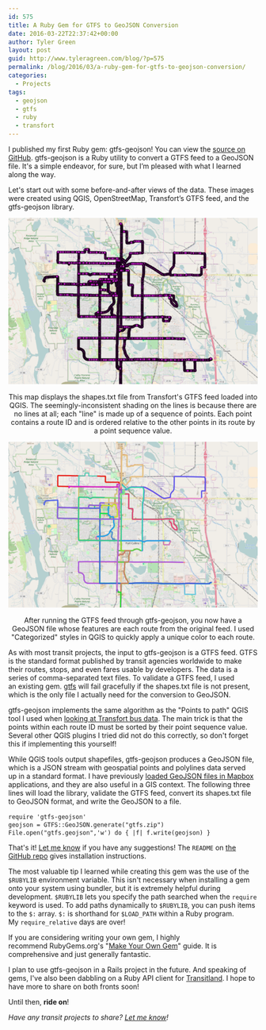```yaml
---
id: 575
title: A Ruby Gem for GTFS to GeoJSON Conversion
date: 2016-03-22T22:37:42+00:00
author: Tyler Green
layout: post
guid: http://www.tyleragreen.com/blog/?p=575
permalink: /blog/2016/03/a-ruby-gem-for-gtfs-to-geojson-conversion/
categories:
  - Projects
tags:
  - geojson
  - gtfs
  - ruby
  - transfort
---
```

I published my first Ruby gem: gtfs-geojson! You can view the <a href="https://github.com/tyleragreen/gtfs-geojson" target="_blank">source on GitHub</a>. gtfs-geojson is a Ruby utility to convert a GTFS feed to a GeoJSON file. It's a simple endeavor, for sure, but I&#8217;m pleased with what I learned along the way.

Let's start out with some before-and-after views of the data. These images were created using QGIS, OpenStreetMap, Transfort&#8217;s GTFS feed, and the gtfs-geojson library.

<div style="text-align:center">
  <img src="/assets/img/2016-03-22/gtfs.png" alt="The Transfort GTFS data loaded in QGIS before applying the Ruby gem for GTFS to GeoJSON conversion." />
  
  <p class="wp-caption-text">
    This map displays the shapes.txt file from Transfort's GTFS feed loaded into QGIS. The seemingly-inconsistent shading on the lines is because there are no lines at all; each "line" is made up of a sequence of points. Each point contains a route ID and is ordered relative to the other points in its route by a point sequence value.
  </p>
</div>

<div style="text-align:center">
  <img src="/assets/img/2016-03-22/geojson.png" alt="The Transfort GTFS data loaded in QGIS after applying the Ruby gem for GTFS to GeoJSON conversion." />
  
  <p class="wp-caption-text">
    After running the GTFS feed through gtfs-geojson, you now have a GeoJSON file whose features are each route from the original feed. I used "Categorized" styles in QGIS to quickly apply a unique color to each route.
  </p>
</div>

As with most transit projects, the input to gtfs-geojson is a GTFS feed. GTFS is the standard format published by transit agencies worldwide to make their routes, stops, and even fares usable by developers. The data is a series of comma-separated text files. To validate a GTFS feed, I used an existing gem. <a href="https://github.com/nerdEd/gtfs" target="_blank">gtfs</a> will fail gracefully if the shapes.txt file is not present, which is the only file I actually need for the conversion to GeoJSON.

gtfs-geojson implements the same algorithm as the "Points to path" QGIS tool I used when <a href="/blog/2016/01/transfort-bus-stops-through-the-lens-of-gis/" target="_blank">looking at Transfort bus data</a>. The main trick is that the points within each route ID must be sorted by their point sequence value. Several other QGIS plugins I tried did not do this correctly, so don't forget this if implementing this yourself!

While QGIS tools output shapefiles, gtfs-geojson produces a GeoJSON file, which is a JSON stream with geospatial points and polylines data served up in a standard format. I have previously <a href="http://www.tyleragreen.com/blog/2016/02/new-york-city-transit-frequency-visualization/" target="_blank">loaded GeoJSON files in Mapbox</a> applications, and they are also useful in a GIS context. The following three lines will load the library, validate the GTFS feed, convert its shapes.txt file to GeoJSON format, and write the GeoJSON to a file.

```
require 'gtfs-geojson'
geojson = GTFS::GeoJSON.generate("gtfs.zip")
File.open("gtfs.geojson",'w') do { |f| f.write(geojson) }
```

That's it! [Let me know](/#connect) if you have any suggestions! The `README` on <a href="https://github.com/tyleragreen/gtfs-geojson" target="_blank">the GitHub repo</a> gives installation instructions.

The most valuable tip I learned while creating this gem was the use of the `$RUBYLIB` environment variable. This isn't necessary when installing a gem onto your system using bundler, but it is extremely helpful during development. `$RUBYLIB` lets you specify the path searched when the `require` keyword is used. To add paths dynamically to `$RUBYLIB`, you can push items to the `$:` array. `$:` is shorthand for `$LOAD_PATH` within a Ruby program. My `require_relative` days are over!

If you are considering writing your own gem, I highly recommend RubyGems.org's "<a href="http://guides.rubygems.org/make-your-own-gem/" target="_blank">Make Your Own Gem</a>" guide. It is comprehensive and just generally fantastic.

I plan to use gtfs-geojson in a Rails project in the future. And speaking of gems, I've also been dabbling on a Ruby API client for <a href="http://transit.land/" target="_blank">Transitland</a>. I hope to have more to share on both fronts soon!

Until then, **ride on**!

_Have any transit projects to share? [Let me know](/#connect)!_
